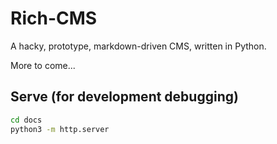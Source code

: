 # Rich-CMS

A hacky, prototype, markdown-driven CMS, written in Python.

More to come...

## Serve (for development debugging)

```bash
cd docs
python3 -m http.server
```
